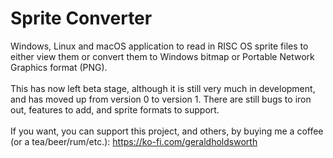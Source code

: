 # Sprite Converter
Windows, Linux and macOS application to read in RISC OS sprite files to either view them or convert them to Windows bitmap or Portable Network Graphics format (PNG).<br>
<br>
This has now left beta stage, although it is still very much in development, and has moved up from version 0 to version 1. There are still bugs to iron out, features to add, and sprite formats to support.<br>
<br>
If you want, you can support this project, and others, by buying me a coffee (or a tea/beer/rum/etc.): https://ko-fi.com/geraldholdsworth<br>

